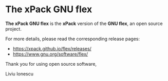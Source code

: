 # The xPack GNU flex

**The xPack GNU flex** is the **xPack** version of
the **GNU flex**, an open source project.

For more details, please read the corresponding release pages:

- <https://xpack.github.io/flex/releases/>
- <https://www.gnu.org/software/flex/>

Thank you for using open source software,

Liviu Ionescu
